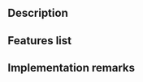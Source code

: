 <!-- Checklist before submission:

 - I have read the [contribution guidelines](../CONTRIBUTING.md).
 - I have updated the documentation, if applicable.
 - I have ensured that the change is tested somewhere.
 - I have followed the prevailing code style (for history readability and limit conflicts for maintainance).

-->
## Description



## Features list

<!--
- [ ] Feature one. Fix #XXX
- [ ] Improve something else
- [ ] Connect to #3 (to declare link to issues without closing it when the PR is merged).
- [X] Add "X" when it is done.
-->


## Implementation remarks


<!--
Explain main implementation choices.
It is also the right place to ask for feedback and help when you hesitate on the implementation.
-->
